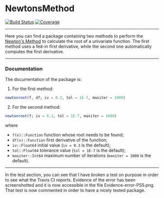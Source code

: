 # NewtonsMethod

[![Build Status](https://travis-ci.com/loforteg/NewtonsMethod.jl.svg?branch=master)](https://travis-ci.com/loforteg/NewtonsMethod.jl)
[![Coverage](https://codecov.io/gh/loforteg/NewtonsMethod.jl/branch/master/graph/badge.svg)](https://codecov.io/gh/loforteg/NewtonsMethod.jl)


-----
Here you can find a package containing two methods to perform the [Newton's Method](https://en.wikipedia.org/wiki/Newton's_method) to calculate the root of a univariate function.
The first method uses a fed-in first derivative, while the second one automatically computes the first derivative.

-----
### Documentation
The documentation of the package is:
1.  For the first method:
``` julia
newtonroot(f, df; iv = 0.3, tol = 1E-7, maxiter = 1000)
```

2. For the second method:
``` julia
newtonroot(f; iv = 0.3, tol = 1E-7, maxiter = 1000)
```

where
- `f(x)::Function` function whose root needs to be found;
- `df(x)::Function` first derivative of the function;
- `iv::Float64` initial value (`iv = 0.3` is the default);
- `tol::Float64` tolerance value (`tol = 1E-7` is the default);
- `maxiter::Int64` maximum number of iterations (`maxiter = 1000` is the default).



----
In the test section, you can see that I have broken a test on purpose in order to see what the Travis CI reports.
Evidence of the error has been screenshotted and it is now accessible in the file Evidence-error-PS5.png.
That test is now commented in order to have a nicely tested package.
